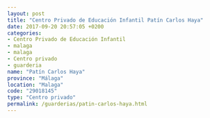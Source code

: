 ```yaml
---
layout: post
title: "Centro Privado de Educación Infantil Patín Carlos Haya"
date: 2017-09-20 20:57:05 +0200
categories:
- Centro Privado de Educación Infantil
- malaga
- malaga
- Centro privado
- guarderia
name: "Patín Carlos Haya"
province: "Málaga"
location: "Malaga"
code: "29018145"
type: "Centro privado"
permalink: /guarderias/patin-carlos-haya.html
---
```

